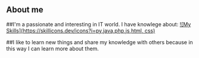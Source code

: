 ## About me
##I'm a passionate and interesting in IT world.
I have knowlege about:
[![My Skills](https://skillicons.dev/icons?i=py,java,php,js,html, css)](https://skillicons.dev)

##I like to learn new things and share my knowledge with others because in this way I can learn more about them.
